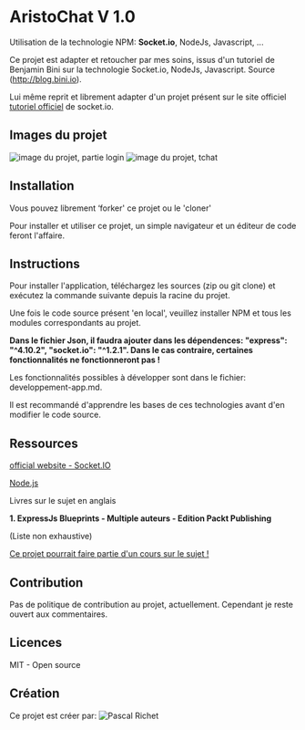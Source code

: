 # AristoChat V 1.0

Utilisation de la technologie NPM: <strong>Socket.io</strong>, NodeJs, Javascript, ...

Ce projet est adapter et retoucher par mes soins, issus d'un tutoriel de Benjamin Bini sur la technologie Socket.io, NodeJs, Javascript. Source (http://blog.bini.io).

Lui même reprit et librement adapter d'un projet présent sur le site officiel [tutoriel officiel](http://socket.io/get-started/chat/) de socket.io.

## Images du projet

<img src="" alt="image du projet, partie login">

<img src="" alt="image du projet, tchat">

## Installation

Vous pouvez librement ‘forker' ce projet ou le 'cloner'

Pour installer et utiliser ce projet, un simple navigateur et un éditeur de code feront l'affaire.

## Instructions

Pour installer l'application, téléchargez les sources (zip ou git clone) et exécutez la commande suivante depuis la racine du projet.

Une fois le code source présent 'en local', veuillez installer NPM et tous les modules correspondants au projet.

**Dans le fichier Json, il faudra ajouter dans les dépendences: "express": "^4.10.2", "socket.io": "^1.2.1". Dans le cas contraire, certaines fonctionnalités ne fonctionneront pas !**

Les fonctionnalités possibles à développer sont dans le fichier: developpement-app.md.

Il est recommandé d'apprendre les bases de ces technologies avant d'en modifier le code source.

## Ressources 

[official website - Socket.IO](https://socket.io/)

[Node.js](https://nodejs.org/fr/)

Livres sur le sujet en anglais

**1. ExpressJs Blueprints - Multiple auteurs - Edition Packt Publishing**

(Liste non exhaustive)

<a href="">Ce projet pourrait faire partie d'un cours sur le sujet !</a>

## Contribution

Pas de politique de contribution au projet, actuellement.
Cependant je reste ouvert aux commentaires.

## Licences

MIT - Open source

## Création

Ce projet est créer par: ![Pascal Richet](https://github.com/PascalR2014)
